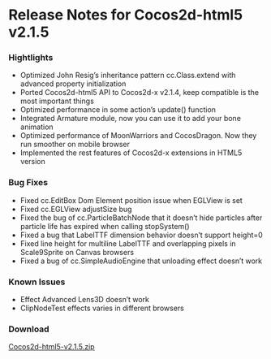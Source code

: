 Release Notes for Cocos2d-html5 v2.1.5
======================================

### Hightlights

-   Optimized John Resig’s inheritance pattern cc.Class.extend with advanced property initialization
-   Ported Cocos2d-html5 API to Cocos2d-x v2.1.4, keep compatible is the most important things
-   Optimized performance in some action’s update() function
-   Integrated Armature module, now you can use it to add your bone animation
-   Optimized performance of MoonWarriors and CocosDragon. Now they run smoother on mobile browser
-   Implemented the rest features of Cocos2d-x extensions in HTML5 version

### Bug Fixes

-   Fixed cc.EditBox Dom Element position issue when EGLView is set
-   Fixed cc.EGLView adjustSize bug
-   Fixed the bug of cc.ParticleBatchNode that it doesn’t hide particles after particle life has expired when calling stopSystem()
-   Fixed a bug that LabelTTF dimension behavior doesn’t support height=0
-   Fixed line height for multiline LabelTTF and overlapping pixels in Scale9Sprite on Canvas browsers
-   Fixed a bug of cc.SimpleAudioEngine that unloading effect doesn’t work

### Known Issues

-   Effect Advanced Lens3D doesn’t work
-   ClipNodeTest effects varies in different browsers

### Download

[Cocos2d-html5-v2.1.5.zip](https://cocos2d-x.googlecode.com/files/Cocos2d-html5-v2.1.5.zip)
